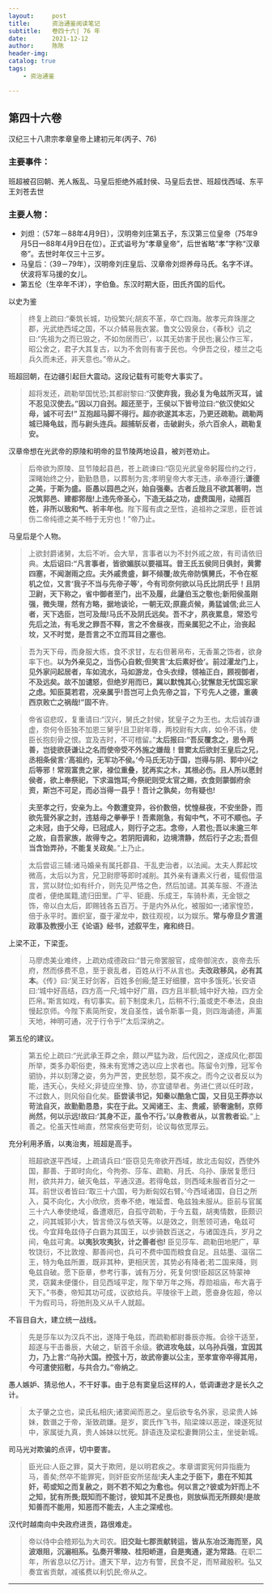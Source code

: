 ```yaml
---
layout:     post
title:      资治通鉴阅读笔记
subtitle:   卷四十六| 76 年
date:       2021-12-12
author:     陈陈
header-img:
catalog: true
tags:
    - 资治通鉴

---
```

## 第四十六卷

汉纪三十八肃宗孝章皇帝上建初元年(丙子、76)

### 主要事件：

班超被召回朝、羌人叛乱、马皇后拒绝外戚封侯、马皇后去世、班超伐西域、东平王刘苍去世

### 主要人物： 
* 刘炟：（57年－88年4月9日），汉明帝刘庄第五子，东汉第三位皇帝（75年9月5日—88年4月9日在位）。正式谥号为“孝章皇帝”，后世省略“孝”字称“汉章帝”。去世时年仅三十三岁。
* 马皇后：（39－79年），汉明帝刘庄皇后、汉章帝刘炟养母马氏。名字不详。伏波将军马援的女儿。
* 第五伦（生卒年不详），字伯鱼。东汉时期大臣，田氏齐国的后代。

以史为鉴
>终复上疏曰:“秦筑长城，功役繁兴;胡亥不革，卒亡四海。故孝元弃珠崖之郡，光武绝西域之国，不以介鳞易我衣裳。鲁文公毁泉台，《春秋》讥之曰:“先祖为之而已毁之，不如勿居而已’，以其无妨害于民也;襄公作三军，昭公舍之，君子大其复古，以为不舍则有害于民也。今伊吾之役，楼兰之屯兵久而未还，非天意也。”帝从之。

班超回朝，在边疆引起巨大震动。这段记载有可能夸大事实了。
>超将发还，疏勒举国忧恐;其都尉黎曰:“**汉使弃我，我必复为龟兹所灭耳，诚不忍见汉使去。”因以刀自刭。超还至于，王侯以下皆号泣曰:“依汉使如父母，诚不可去!” 互抱超马脚不得行。超亦欲遂其本志，乃更还疏勒。疏勒两城已降龟兹，而与尉头连兵。超捕斩反者，击破尉头，杀六百余人，疏勒复安。**

汉章帝想在光武帝的原陵和明帝的显节陵两地设县，被刘苍劝止。
>后帝欲为原陵、显节陵起县邑，苍上疏谏曰:“窃见光武皇帝躬履俭约之行，深睹始终之分，勤勤恳恳，以葬制为言;孝明皇帝大孝无违，承奉遵行;**谦德之美，于斯为盛。臣愚以园邑之兴，始自强秦。古者丘陇且不欲其著明，岂况筑郭邑、建都郛哉!上违先帝圣心，下造无益之功，虚费国用，动摇百姓，非所以致和气、祈丰年也**。陛下履有虞之至性，追祖祢之深思，臣苍诚伤二帝纯德之美不畅于无穷也！”帝乃止。


马皇后是个人物。
>上欲封爵诸舅，太后不听。会大旱，言事者以为不封外戚之故，有司请依旧典。**太后诏曰:“凡言事者，皆欲媚朕以要福耳。昔王氏五侯同日俱封，黄雾四塞，不闻澍雨之应。夫外戚贵盛，鲜不倾覆;故先帝防慎舅氏，不令在枢机之位，又言‘我子不当与先帝子等’，今有司奈何欲以马氏比阴氏乎！且阴卫尉，天下称之，省中御者至门，出不及履，此蘧伯玉之敬也;新阳侯虽刚强，微失理，然有方略，据地谈论，一朝无双;原鹿贞候，勇猛诚信;此三人者，天下选臣，岂可及哉!马氏不及阴氏远矣。吾不才，夙夜累息，常恐亏先后之法，有毛发之罪吾不释，言之不舍昼夜，而亲属犯之不止，治丧起坟，又不时觉，是吾言之不立而耳目之塞也**。

>吾为天下母，而身服大练，食不求甘，左右但著帛布，无香薰之饰者，欲身率下也。**以为外亲见之，当伤心自敕;但笑言‘太后素好俭’。前过濯龙门上，见外家问起居者，车如流水，马如游龙，仓头衣绿，领袖正白，顾视御者，不及远矣。故不加谴怒，但绝岁用而已，冀以默愧其心;犹懈怠无忧国忘家之虑。知臣莫若君，况亲属乎!吾岂可上负先帝之旨，下亏先人之德，重袭西京败亡之祸哉!”固不许**。

>帝省诏悲叹，复重请曰:“汉兴，舅氏之封侯，犹皇子之为王也。太后诚存谦虚，奈何令臣独不加恩三舅乎!且卫尉年尊，两校尉有大病，如令不讳，使臣长抱刻骨之恨。宜及吉时，不可稽留。”**太后报曰:“吾反覆念之，思令两善，岂徒欲获谦让之名而使帝受不外施之嫌哉！昔窦太后欲封王皇后之兄，丞相条侯言:‘高祖约，无军功不侯。’今马氏无功于国，岂得与阴、郭中兴之后等邪！常观富贵之家，禄位重叠，犹再实之木，其根必伤。且人所以愿封侯者，欲上奉祭祀，下求温饱耳;今祭祀则受太官之赐，衣食则蒙御府余资，斯岂不可足，而必当得一县乎！吾计之孰矣，勿有疑也!**

>**夫至孝之行，安亲为上。今数遭变异，谷价数倍，忧惶昼夜，不安坐卧，而欲先营外家之封，违慈母之拳拳乎！吾素刚急，有匈中气，不可不顺也。子之未冠，由于父母，已冠成人，则行子之志。念帝，人君也;吾以未逾三年之故，自吾家族，故得专之。若阴阳调和，边境清静，然后行子之志;吾但当含饴弄孙，不能复关政矣**。”上乃止。

>太后尝诏三辅:诸马婚亲有属托郡县、干乱吏治者，以法闻。太夫人葬起坟微高，太后以为言，兄卫尉廖等即时减削。其外亲有谦素义行者，辄假借温言，赏以财位;如有纤介，则先见严恪之色，然后加谴。其美车服、不遵法度者，便绝属籍,遣归田里。广平、钜鹿、乐成王，车骑朴素，无金银之饰，帝以白太后，即赐钱各五百万。于是内外从化，被服如一;诸家惶恐，倍于永平时。置织室，蚕于濯龙中，数往观视，以为娱乐。**常与帝旦夕言道政事及教授小王《论语》经书，述叙平生，雍和终日**。

上梁不正，下梁歪。
>马廖虑美业难终，上疏劝成德政曰:“昔元帝罢服官，成帝御浣衣，哀帝去乐府，然而侈费不息，至于衰乱者，百姓从行不从言也。**夫改政移风，必有其本**。《传》曰:‘吴王好剑客，百姓多创瘢;楚王好细腰，宫中多饿死。’长安语曰:‘城中好高结，四方高一尺;城中好广眉，四方且半额;城中好大袖，四方全匹帛。’斯言如戏，有切事实。前下制度未几，后稍不行;虽或吏不奉法，良由慢起京师。今陛下素简所安，发自圣性，诚令斯事一竟，则四海诵德，声薰天地，神明可通，况于行令乎!”太后深纳之。

第五伦的建议。
>第五伦上疏曰:“光武承王莽之余，颇以严猛为政，后代因之，遂成风化;郡国所举，类多办职俗吏，殊未有宽博之选以应上求者也。陈留令刘豫，冠军令驷协，并以刻薄之姿，务为严苦，吏民愁怨，莫不疾之。而今之议者反以为能，违天心，失经义;非徒应坐豫、协，亦宜谴举者。务进仁贤以任时政，不过数人，则风俗自化矣。**臣尝读书记，知秦以酷急亡国，又目见王莽亦以苛法自灭，故勤勤恳恳，实在于此。又闻诸王、主、贵戚，骄奢逾制，京师尚然，何以示远!故曰:‘其身不正，虽令不行。’以身教者从，以言教者讼**。”上善之。伦虽天性峭直，然常疾俗吏苛刻，论议每依宽厚云。

充分利用矛盾，以夷治夷，班超是高手。
>班超欲遂平西域，上疏请兵曰:“臣窃见先帝欲开西域，故北击匈奴，西使外国，鄯善、于即时向化，今拘弥、莎车、疏勒、月氏、乌孙、康居复愿归附，欲共并力，破灭龟兹，平通汉道。若得龟兹，则西域未服者百分之一耳。前世议者皆曰:‘取三十六国，号为断匈奴右臂。’今西域诸国，自日之所入，莫不向化，大小欣欣，贡奉不绝，唯延耆、龟兹独未服从。臣前与官属三十六人奉使绝域，备遭艰厄，自孤守疏勒，于今五载，胡夷情数，臣颇识之，问其城郭小大，皆言倚汉与依天等。以是效之，则葱领可通，龟兹可伐。今宜拜龟兹侍子白霸为其国王，以步骑数百送之，与诸国连兵，岁月之间，龟兹可禽。**以夷狄攻夷狄，计之善者也!** 臣见莎车、疏勒田地肥广，草牧饶衍，不比敦煌、鄯善间也，兵可不费中国而粮食自足。且姑墨、温宿二王，特为龟兹所置，既非其种，更相厌苦，其势必有降者;若二国来降，则龟兹自破。愿下臣章，参考行事，诚有万分，死复何恨!臣超区区特蒙神灵，窃冀未便僵仆，目见西域平定，陛下举万年之殇，荐勋祖庙，布大喜于天下。”书奏，帝知其功可成，议欲给兵。平陵徐干上疏，愿奋身佐超，帝以干为假司马，将弛刑及义从千人就超。

不盲目自大，建立统一战线。
>先是莎车以为汉兵不出，遂降于龟兹，而疏勒都尉番辰亦叛。会徐干适至，超遂与干击番辰，大破之，斩首千余级。**欲进攻龟兹，以乌孙兵强，宜因其力，乃上言:“乌孙大国。控弦十万，故武帝妻以公主，至孝宣帝卒得其用，今可遣使招慰，与共合力。”帝纳之**。

愚人嫉妒、猜忌他人，不干好事。由于总有窦皇后这样的人，低调谦逊才是长久之计。
>太子肇之立也，梁氏私相庆;诸窦闻而恶之。皇后欲专名外家，忌梁贵人姊妹，数谮之于帝，渐致疏嫌。是岁，窦氏作飞书，陷梁竦以恶逆，竦遂死狱中，家属徙九真，贵人姊妹以忧死。辞语连及梁松妻舞阴公主，坐徙新城。

司马光对欺骗的点评，切中要害。
>臣光曰:人臣之罪，莫大于欺罔，是以明君疾之。孝章谓窦宪何异指鹿为马，善矣;然卒不能罪宪，则奸臣安所惩哉!**夫人主之于臣下，患在不知其奸，苟或知之而复赦之，则不若不知之为愈也。何以言之?彼或为奸而上不之知，犹有所畏;既知而不能讨，彼知其不足畏也，则放纵而无所顾矣!是故知善而不能用，知恶而不能去，人主之深戒也**。

汉代时越南向中央政府进贡，路很难走。
>帝以侍中会稽郑弘为大司农。**旧交趾七郡贡献转运，皆从东冶泛海而至，风波艰阻，沉溺相系。弘奏开零陵、桂阳峤道，自是夷通，遂为常路**。在职二年，所省息以亿万计。遭天下旱，边方有警，民食不足，而帑藏殷积。弘又奏宜省贡献，减徭费以利饥民;帝从之。

------



